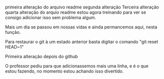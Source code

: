 primeira alteração do arquivo readme
segunda alteração
Terceira alteração
quarta alteração do arquio readme
estou agora treinando para ver se consigo adicionar isso sem problema algum.

Mais um dia se passou em nossas vidas e ainda permancemos aqui, nesta função.

Para restaurar o git à um estado anterior basta digitar o comando "git reset HEAD~1"

Primeira alteração depois do github

O professor pediu para que adicionassemos mais uma linha, e é o que estou fazendo,
no momento estou achando isso divertido.